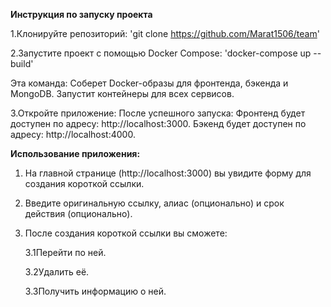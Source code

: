 **Инструкция по запуску проекта**

1.Клонируйте репозиторий: 'git clone https://github.com/Marat1506/team'


2.Запустите проект с помощью Docker Compose: 'docker-compose up --build'

  Эта команда:
    Соберет Docker-образы для фронтенда, бэкенда и MongoDB.
    Запустит контейнеры для всех сервисов.

3.Откройте приложение:
  После успешного запуска:
  Фронтенд будет доступен по адресу: http://localhost:3000.
  Бэкенд будет доступен по адресу: http://localhost:4000.

  
**Использование приложения:**
  1. На главной странице (http://localhost:3000) вы увидите форму для создания короткой ссылки.
  2. Введите оригинальную ссылку, алиас (опционально) и срок действия (опционально).
  3. После создания короткой ссылки вы сможете:
     
     3.1Перейти по ней.
     
     3.2Удалить её.
     
     3.3Получить информацию о ней.
